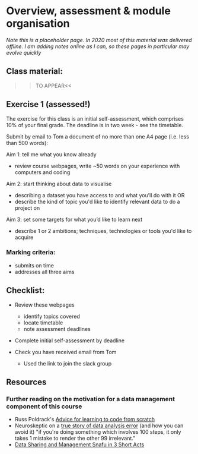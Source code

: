 # Overview, assessment & module organisation

<div class="info">
<p><em>Note this is a placeholder page. In 2020 most of this material was delivered offline. I am adding notes online as I can, so these pages in particular may evolve quickly</em></p>
</div>

## Class material:
  
  >>TO APPEAR<<


## Exercise 1 (assessed!)

The exercise for this class is an initial self-assessment, which comprises 10% of your final grade. The deadline is in two week - see the timetable.

Submit by email to Tom a document of no more than one A4 page (i.e. less than 500 words):

Aim 1: tell me what you know already  
* review course webpages, write ~50 words on your experience with computers and coding

Aim 2: start thinking about data to visualise  
* describing a dataset you have access to and what you’ll do with it OR
* describe the kind of topic you'd like to identify relevant data to do a project on

Aim 3: set some targets for what you’d like to learn next  
* describe 1 or 2 ambitions; techniques, technologies or tools you'd like to acquire

### Marking criteria: 

* submits on time
* addresses all three aims



## Checklist:

* Review these webpages
  * identify topics covered
  * locate timetable
  * note assessment deadlines

* Complete initial self-assessment by deadline

* Check you have received email from Tom
  * Used the link to join the slack group
  

## Resources

### Further reading on the motivation for a data management component of this course

* Russ Poldrack's [Advice for learning to code from scratch ](http://www.russpoldrack.org/2016/05/advice-for-learning-to-code-from-scratch.html)
* Neuroskeptic on a [true story of data analysis error](http://neuroskeptic.blogspot.com/2011/04/tufnel-effect.html) (and how you can avoid it) "if you're doing something which involves 100 steps, it only takes 1 mistake to render the other 99 irrelevant."
* [Data Sharing and Management Snafu in 3 Short Acts](https://www.youtube.com/watch?v=66oNv_DJuPc)


